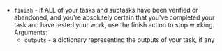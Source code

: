 * `finish` - if ALL of your tasks and subtasks have been verified or abandoned, and you're absolutely certain that you've completed your task and have tested your work, use the finish action to stop working. Arguments:
  * `outputs` - a dictionary representing the outputs of your task, if any
